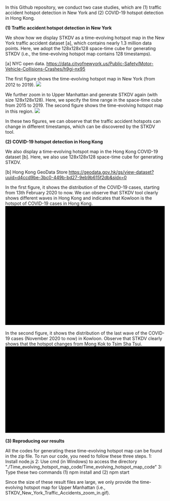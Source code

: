 In this Github repository, we conduct two case studies, which are (1) traffic accident hotspot detection in New York and (2) COVID-19 hotspot detection in Hong Kong.

**(1) Traffic accident hotspot detection in New York**

We show how we display STKDV as a time-evolving hotspot map in the New York traffic accident dataset [a], which contains nearly 1.3 million data points. Here, we adopt the 128x128x128 space-time cube for generating STKDV (i.e., the time-evolving hotspot map contains 128 timestamps).

[a] NYC open data. https://data.cityofnewyork.us/Public-Safety/Motor-Vehicle-Collisions-Crashes/h9gi-nx95

The first figure shows the time-evolving hotspot map in New York (from 2012 to 2019).
![](STKDV_New_York_Traffic_Accidents.gif)

We further zoom in to Upper Manhattan and generate STKDV again (with size 128x128x128). Here, we specify the time range in the space-time cube from 2015 to 2019. The second figure shows the time-evolving hotspot map in this region.
![](STKDV_New_York_Traffic_Accidents_zoom_in.gif)

In these two figures, we can observe that the traffic accident hotspots can change in different timestamps, which can be discovered by the STKDV tool.

**(2) COVID-19 hotspot detection in Hong Kong**

We also display a time-evolving hotspot map in the Hong Kong COVID-19 dataset [b]. Here, we also use 128x128x128 space-time cube for generating STKDV.

[b] Hong Kong GeoData Store https://geodata.gov.hk/gs/view-dataset?uuid=d4ccd9be-3bc0-449b-bd27-9eb9b615f2db&sidx=0

In the first figure, it shows the distribution of the COVID-19 cases, starting from 13th February 2020 to now. We can observe that STKDV tool clearly shows different waves in Hong Kong and indicates that Kowloon is the hotspot of COVID-19 cases in Hong Kong.
![](STKDV-Hong-Kong-COVID-19.gif)

In the second figure, it shows the distribution of the last wave of the COVID-19 cases (November 2020 to now) in Kowloon. Observe that STKDV clearly shows that the hotspot changes from Mong Kok to Tsim Sha Tsui.
![](STKDV-Hong-Kong-Kowloon-COVID-19.gif)

**(3) Reproducing our results**

All the codes for generating these time-evolving hotspot map can be found in the zip file. To run our code, you need to follow these three steps.
1: Install node.js
2: Use cmd (in Windows) to access the directory "./Time_evolving_hotspot_map_code/Time_evolving_hotspot_map_code"
3: Type these two commands (1) npm install and (2) npm start

Since the size of these result files are large, we only provide the time-evolving hotspot map for Upper Manhattan (i.e., STKDV_New_York_Traffic_Accidents_zoom_in.gif).
